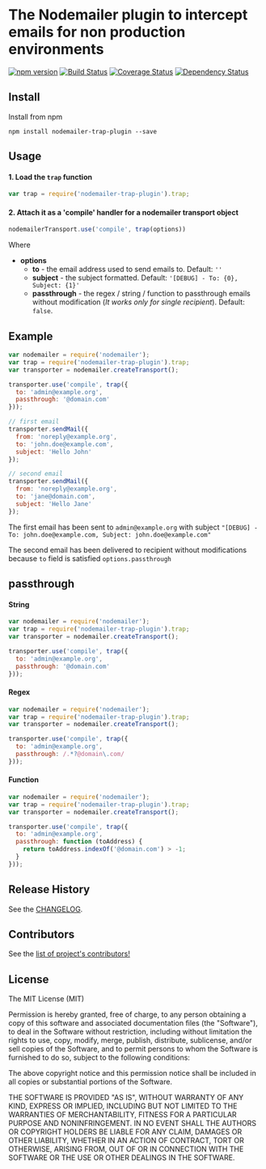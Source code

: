 
# The Nodemailer plugin to intercept emails for non production environments

[![npm version](https://badge.fury.io/js/nodemailer-trap-plugin.svg)](https://badge.fury.io/js/nodemailer-trap-plugin) [![Build Status](https://travis-ci.org/killmenot/nodemailer-trap-plugin.svg?branch=master)](https://travis-ci.org/killmenot/nodemailer-trap-plugin) [![Coverage Status](https://coveralls.io/repos/github/killmenot/nodemailer-trap-plugin/badge.svg?branch=master)](https://coveralls.io/github/killmenot/nodemailer-trap-plugin?branch=master) [![Dependency Status](https://gemnasium.com/badges/github.com/killmenot/nodemailer-trap-plugin.svg)](https://gemnasium.com/github.com/killmenot/nodemailer-trap-plugin)


## Install

Install from npm

    npm install nodemailer-trap-plugin --save


## Usage

#### 1. Load the `trap` function

```javascript
var trap = require('nodemailer-trap-plugin').trap;
```

#### 2. Attach it as a 'compile' handler for a nodemailer transport object

```javascript
nodemailerTransport.use('compile', trap(options))
```

Where

  * **options**
    * **to** - the email address used to send emails to. Default: `''`
    * **subject** - the subject formatted. Default: `'[DEBUG] - To: {0}, Subject: {1}'`
    * **passthrough** - the regex / string / function to passthrough emails without modification (*It works only for single recipient*). Default: `false`.


## Example

```javascript
var nodemailer = require('nodemailer');
var trap = require('nodemailer-trap-plugin').trap;
var transporter = nodemailer.createTransport();

transporter.use('compile', trap({
  to: 'admin@example.org',
  passthrough: '@domain.com'
}));

// first email
transporter.sendMail({
  from: 'noreply@example.org',
  to: 'john.doe@example.com',
  subject: 'Hello John'
});

// second email
transporter.sendMail({
  from: 'noreply@example.org',
  to: 'jane@domain.com',
  subject: 'Hello Jane'
});

```

The first email has been sent to `admin@example.org` with subject `"[DEBUG] - To: john.doe@example.com, Subject: john.doe@example.com"`

The second email has been delivered to recipient without modifications because `to` field is satisfied `options.passthrough`


## passthrough

#### String

```javascript
var nodemailer = require('nodemailer');
var trap = require('nodemailer-trap-plugin').trap;
var transporter = nodemailer.createTransport();

transporter.use('compile', trap({
  to: 'admin@example.org',
  passthrough: '@domain.com'
}));

```

#### Regex

```javascript
var nodemailer = require('nodemailer');
var trap = require('nodemailer-trap-plugin').trap;
var transporter = nodemailer.createTransport();

transporter.use('compile', trap({
  to: 'admin@example.org',
  passthrough: /.*?@domain\.com/
}));

```

#### Function

```javascript
var nodemailer = require('nodemailer');
var trap = require('nodemailer-trap-plugin').trap;
var transporter = nodemailer.createTransport();

transporter.use('compile', trap({
  to: 'admin@example.org',
  passthrough: function (toAddress) {
    return toAddress.indexOf('@domain.com') > -1;
  }
}));

```


## Release History

See the [CHANGELOG](/CHANGELOG.md).


## Contributors

See the [list of project's contributors!](CONTRIBUTORS.md)


## License

The MIT License (MIT)

Permission is hereby granted, free of charge, to any person obtaining a copy
of this software and associated documentation files (the "Software"), to deal
in the Software without restriction, including without limitation the rights
to use, copy, modify, merge, publish, distribute, sublicense, and/or sell
copies of the Software, and to permit persons to whom the Software is
furnished to do so, subject to the following conditions:

The above copyright notice and this permission notice shall be included in all
copies or substantial portions of the Software.

THE SOFTWARE IS PROVIDED "AS IS", WITHOUT WARRANTY OF ANY KIND, EXPRESS OR
IMPLIED, INCLUDING BUT NOT LIMITED TO THE WARRANTIES OF MERCHANTABILITY,
FITNESS FOR A PARTICULAR PURPOSE AND NONINFRINGEMENT. IN NO EVENT SHALL THE
AUTHORS OR COPYRIGHT HOLDERS BE LIABLE FOR ANY CLAIM, DAMAGES OR OTHER
LIABILITY, WHETHER IN AN ACTION OF CONTRACT, TORT OR OTHERWISE, ARISING FROM,
OUT OF OR IN CONNECTION WITH THE SOFTWARE OR THE USE OR OTHER DEALINGS IN THE
SOFTWARE.


